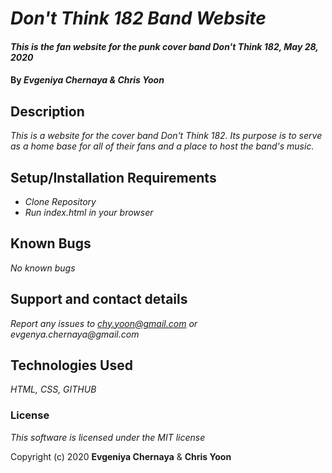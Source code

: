 # _Don't Think 182 Band Website_

#### _This is the fan website for the punk cover band Don't Think 182, May 28, 2020_

#### By _**Evgeniya Chernaya & Chris Yoon**_

## Description

_This is a website for the cover band Don't Think 182. Its purpose is to serve as a home base for all of their fans and a place to host the band's music._

## Setup/Installation Requirements

* _Clone Repository_
* _Run index.html in your browser_


## Known Bugs

_No known bugs_

## Support and contact details

_Report any issues to chy.yoon@gmail.com or evgenya.chernaya@gmail.com_

## Technologies Used

_HTML, CSS, GITHUB_

### License

_This software is licensed under the MIT license_

Copyright (c) 2020 **Evgeniya Chernaya** & **Chris Yoon**
